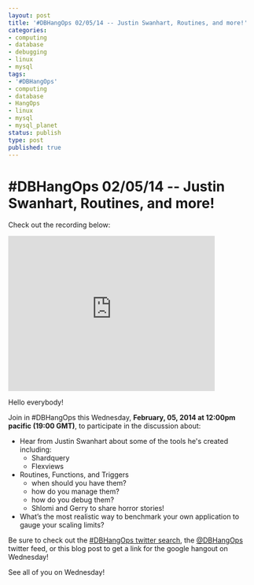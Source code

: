 ```yaml
---
layout: post
title: '#DBHangOps 02/05/14 -- Justin Swanhart, Routines, and more!'
categories:
- computing
- database
- debugging
- linux
- mysql
tags:
- '#DBHangOps'
- computing
- database
- HangOps
- linux
- mysql
- mysql_planet
status: publish
type: post
published: true
---
```

\#DBHangOps 02/05/14 -- Justin Swanhart, Routines, and more!
=========================================================

Check out the recording below:

<iframe width="420" height="315" src="http://www.youtube.com/embed/YYBz0b-fams" frameborder="0" allowfullscreen></iframe>

Hello everybody!

Join in \#DBHangOps this Wednesday, **February, 05, 2014 at 12:00pm pacific (19:00 GMT)**, to participate in the discussion about:

* Hear from Justin Swanhart about some of the tools he's created including:
	* Shardquery
	* Flexviews
* Routines, Functions, and Triggers
	* when should you have them?
	* how do you manage them?
	* how do you debug them?
	* Shlomi and Gerry to share horror stories!
* What’s the most realistic way to benchmark your own application to gauge your scaling limits?

Be sure to check out the [\#DBHangOps twitter search](https://twitter.com/search/realtime?q=%23DBHangOps), the [@DBHangOps](https://twitter.com/dbhangops) twitter feed, or this blog post to get a link for the google hangout on Wednesday!

See all of you on Wednesday!
